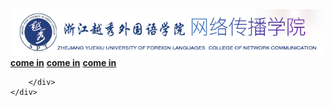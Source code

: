 
<html>
<head>
<meta charaet="utf-8">
<title>wangchuanguanwang</title>
<link rel="stylesheet" type="text/css" href="style.css"/>
</head>

<body>
<div class="content">
    <div class="header">
	    <img src="logo.png">
		<div class="quickLink">
		    <a href="#"><strong>come in</strong></a>
			<a href="#"><strong>come in</strong></a>
			<a href="#"><strong>come in</strong></a>
         
		</div>
	</div>
</div>
</body>
</html>
